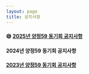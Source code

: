 ```yaml
---
layout: page
title: 공지사항
---
```


#### 😄 [2025년 양정59 동기회 공지사항](https://docs.google.com/document/d/1dNDAuhfxY3nMbPLqynfU_WcsIBvrs27O37gw65l9QFI/edit?usp=sharing)

#### 2024년 양정59 동기회 공지사항

#### [2023년 양정59 동기회 공지사항](https://docs.google.com/document/d/10b1R_lAbtmO33NA9p8kaou3wH_8BMHemcC4DLNh5d5o/edit?usp=sharing)


